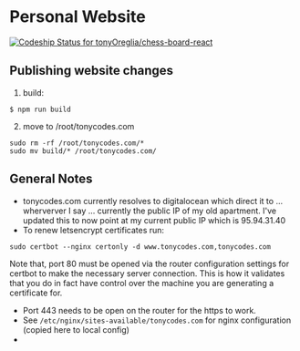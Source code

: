 # Personal Website
[![Codeship Status for tonyOreglia/chess-board-react](https://app.codeship.com/projects/21a97f80-4498-0137-e7e1-4a88ae496eec/status?branch=master)](https://app.codeship.com/projects/336970)

## Publishing website changes
1. build: 
```
$ npm run build
```
2. move to /root/tonycodes.com
```
sudo rm -rf /root/tonycodes.com/* 
sudo mv build/* /root/tonycodes.com/
```

## General Notes
* tonycodes.com currently resolves to digitalocean which direct it to ... wherverver I say ... currently the public IP of my old apartment. I've updated this to now point at my current public IP which is 95.94.31.40
* To renew letsencrypt certificates run: 
```
sudo certbot --nginx certonly -d www.tonycodes.com,tonycodes.com
```
Note that, port 80 must be opened via the router configuration settings for certbot to make the necessary server connection. This is how it validates that you do in fact have control over the machine you are generating a certificate for. 
* Port 443 needs to be open on the router for the https to work. 
* See `/etc/nginx/sites-available/tonycodes.com` for nginx configuration (copied here to local config)
*   
